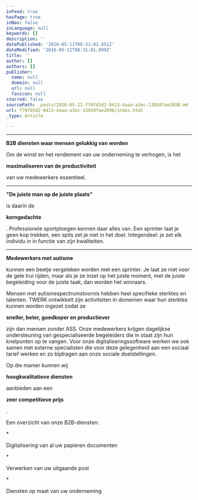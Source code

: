 ```yaml
---
inFeed: true
hasPage: true
inNav: false
inLanguage: null
keywords: []
description: ''
datePublished: '2016-05-11T08:31:02.851Z'
dateModified: '2016-05-11T08:31:01.899Z'
title: ''
author: []
authors: []
publisher:
  name: null
  domain: null
  url: null
  favicon: null
starred: false
sourcePath: _posts/2016-05-11-f70f65d2-8413-4aaa-a3ec-13010fae2898.md
url: f70f65d2-8413-4aaa-a3ec-13010fae2898/index.html
_type: Article

---
```

****

**B2B diensten waar mensen gelukkig van worden**

Om de winst en het rendement van uw onderneming te verhogen, is het 

**maximaliseren van de productiviteit**

van uw medewerkers essentieel.

****

**"De juiste man op de juiste plaats"**

is daarin de 

**kerngedachte**

. Professionele sportploegen kennen daar alles van. Een sprinter laat je geen kop trekken, een spits zet je niet in het doel. Integendeel: je zet elk individu in in functie van zijn kwaliteiten.

****

**Medewerkers met autisme**

kunnen een beetje vergeleken worden met een sprinter. Je laat ze niet voor de gele trui rijden, maar als je ze inzet op het juiste moment, met de juiste begeleiding voor de juiste taak, dan worden het winnaars.

Mensen met autismespectrumstoornis hebben heel specifieke sterktes en talenten. TWERK ontwikkelt zijn activiteiten in domeinen waar hun sterktes kunnen worden ingezet zodat ze 

**sneller, beter, goedkoper en productiever**

zijn dan mensen zonder ASS. Onze medewerkers krijgen dagelijkse ondersteuning van gespecialiseerde begeleiders die in staat zijn hun knelpunten op te vangen. Voor onze digitaliseringssoftware werken we ook samen met externe specialisten die voor deze gelegenheid aan een sociaal tarief werken en zo bijdragen aan onze sociale doelstellingen.

Op die manier kunnen wij 

**hoogkwalitatieve diensten**

aanbieden aan een 

**zeer competitieve prijs**

.

Een overzicht van onze B2B-diensten:

\*

Digitalisering van al uw papieren documenten

\*

Verwerken van uw uitgaande post

\*

Diensten op maat van uw onderneming